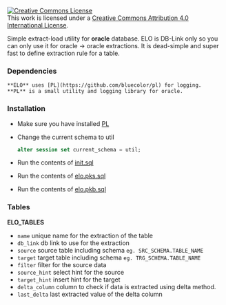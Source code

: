 <a rel="license" href="http://creativecommons.org/licenses/by/4.0/"><img alt="Creative Commons License" style="border-width:0" src="https://i.creativecommons.org/l/by/4.0/88x31.png" /></a><br />This work is licensed under a <a rel="license" href="http://creativecommons.org/licenses/by/4.0/">Creative Commons Attribution 4.0 International License</a>.


Simple extract-load utility for **oracle** database. ELO is DB-Link only so you
can only use it for oracle -> oracle extractions. It is dead-simple and super fast
to define extraction rule for a table.

### Dependencies
  
    **ELO** uses [PL](https://github.com/bluecolor/pl) for logging. 
    **PL** is a small utility and logging library for oracle. 

### Installation

  * Make sure you have installed [PL](https://github.com/bluecolor/pl)

  * Change the current schema to util

    ```sql
    alter session set current_schema = util;
    ```
  
  * Run the contents of [init.sql](src/init.sql)

  * Run the contents of [elo.pks.sql](src/elo.pks.sql)

  * Run the contents of [elo.pkb.sql](src/elo.pkb.sql)

### Tables
  
  **ELO_TABLES**
  
  * `name` unique name for the extraction of the table
  * `db_link` db link to use for the extraction  
  * `source` source table including schema `eg. SRC_SCHEMA.TABLE_NAME`
  * `target` target table including schema `eg. TRG_SCHEMA.TABLE_NAME`
  * `filter` filter for the source data
  * `source_hint` select hint for the source
  * `target_hint` insert hint for the target
  * `delta_column` column to check if data is extracted using delta method.  
  * `last_delta` last extracted value of the delta column

